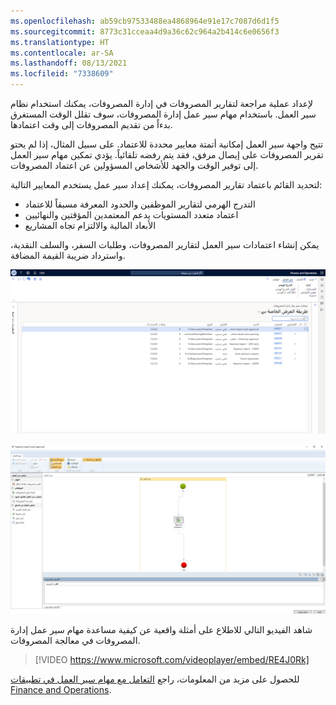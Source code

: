 ```yaml
---
ms.openlocfilehash: ab59cb97533488ea4868964e91e17c7087d6d1f5
ms.sourcegitcommit: 8773c31cceaa4d9a36c62c964a2b414c6e0656f3
ms.translationtype: HT
ms.contentlocale: ar-SA
ms.lasthandoff: 08/13/2021
ms.locfileid: "7338609"
---
```

لإعداد عملية مراجعة لتقارير المصروفات في إدارة المصروفات، يمكنك استخدام نظام سير العمل. باستخدام مهام سير عمل إدارة المصروفات، سوف تقلل الوقت المستغرق بدءاً من تقديم المصروفات إلى وقت اعتمادها. 

تتيح واجهة سير العمل إمكانية أتمتة معايير محددة للاعتماد. على سبيل المثال، إذا لم يحتو تقرير المصروفات على إيصال مرفق، فقد يتم رفضه تلقائياً. يؤدي تمكين مهام سير العمل إلى توفير الوقت والجهد للأشخاص المسؤولين عن اعتماد المصروفات. 

لتحديد القائم باعتماد تقارير المصروفات، يمكنك إعداد سير عمل يستخدم المعايير التالية: 

- التدرج الهرمي لتقارير الموظفين والحدود المعرفة مسبقاً للاعتماد 
- اعتماد متعدد المستويات يدعم المعتمدين المؤقتين والنهائيين
- الأبعاد المالية والالتزام تجاه المشاريع 

يمكن إنشاء اعتمادات سير العمل لتقارير المصروفات، وطلبات السفر، والسلف النقدية، واسترداد ضريبة القيمة المضافة.

[![لقطة شاشة لصفحة مهام سير عمل إدارة المصروفات.](../media/workflow-ss.png)](../media/workflow-ss.png#lightbox)

[![لقطة شاشة لطريقة عرض التفاصيل لسير عمل نشط.](../media/active-workflow-ss.png)](../media/active-workflow-ss.png#lightbox)

شاهد الفيديو التالي للاطلاع على أمثلة واقعية عن كيفية مساعدة مهام سير عمل إدارة المصروفات في معالجة المصروفات. 
 > [!VIDEO https://www.microsoft.com/videoplayer/embed/RE4J0Rk]

للحصول على مزيد من المعلومات، راجع [التعامل مع مهام سير العمل في تطبيقات Finance and Operations]( /learn/modules/create-use-workflows-finance-operations/?azure-portal=true).
